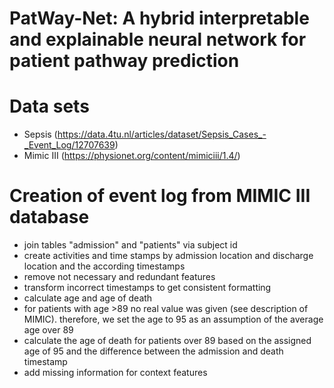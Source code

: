# PatWay-Net: A hybrid interpretable and explainable neural network for patient pathway prediction

# Data sets
- Sepsis (https://data.4tu.nl/articles/dataset/Sepsis_Cases_-_Event_Log/12707639)
- Mimic III (https://physionet.org/content/mimiciii/1.4/)

# Creation of event log from MIMIC III database
- join tables "admission" and "patients" via subject id
- create activities and time stamps by admission location and discharge location and the according timestamps
- remove not necessary and redundant features
- transform incorrect timestamps to get consistent formatting
- calculate age and age of death
- for patients with age >89 no real value was given (see description of MIMIC). therefore, we set the age to 95 as an assumption of the average age over 89
- calculate the age of death for patients over 89 based on the assigned age of 95 and the difference between the admission and death timestamp
- add missing information for context features





